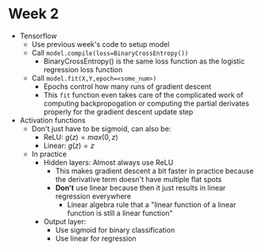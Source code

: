 # Week 2

- Tensorflow
  - Use previous week's code to setup model
  - Call `model.compile(loss=BinaryCrossEntropy())`
    - BinaryCrossEntropy() is the same loss function as the logistic regression loss function
  - Call `model.fit(X,Y,epoch=<some_num>)`
    - Epochs control how many runs of gradient descent
    - This `fit` function even takes care of the complicated work of computing backpropogation or computing the partial derivates properly for the gradient descent update step
- Activation functions
  - Don't just have to be sigmoid, can also be:
    - ReLU: $g(z) = max(0, z)$
    - Linear: $g(z) = z$
  - In practice
    - Hidden layers: Almost always use ReLU
      - This makes gradient descent a bit faster in practice because the derivative term doesn't have multiple flat spots
      - **Don't** use linear because then it just results in linear regression everywhere
        - Linear algebra rule that a "linear function of a linear function is still a linear function"
    - Output layer:
      - Use sigmoid for binary classification
      - Use linear for regression
